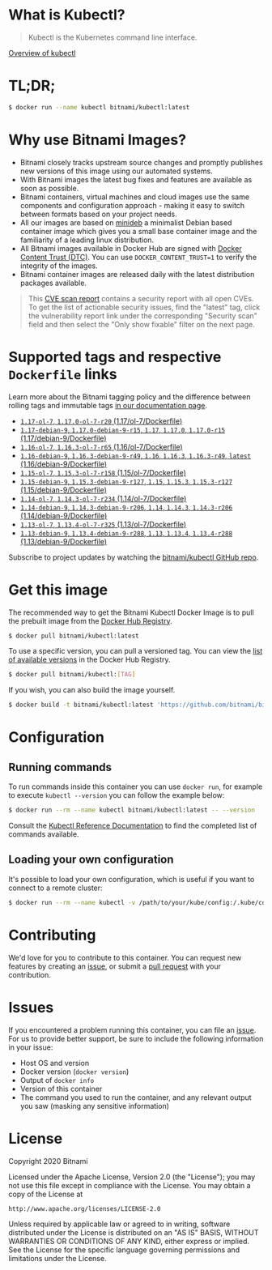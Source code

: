
# What is Kubectl?

> Kubectl is the Kubernetes command line interface.

[Overview of kubectl](https://kubernetes.io/docs/reference/kubectl/overview/)

# TL;DR;

```bash
$ docker run --name kubectl bitnami/kubectl:latest
```

# Why use Bitnami Images?

* Bitnami closely tracks upstream source changes and promptly publishes new versions of this image using our automated systems.
* With Bitnami images the latest bug fixes and features are available as soon as possible.
* Bitnami containers, virtual machines and cloud images use the same components and configuration approach - making it easy to switch between formats based on your project needs.
* All our images are based on [minideb](https://github.com/bitnami/minideb) a minimalist Debian based container image which gives you a small base container image and the familiarity of a leading linux distribution.
* All Bitnami images available in Docker Hub are signed with [Docker Content Trust (DTC)](https://docs.docker.com/engine/security/trust/content_trust/). You can use `DOCKER_CONTENT_TRUST=1` to verify the integrity of the images.
* Bitnami container images are released daily with the latest distribution packages available.


> This [CVE scan report](https://quay.io/repository/bitnami/kubectl?tab=tags) contains a security report with all open CVEs. To get the list of actionable security issues, find the "latest" tag, click the vulnerability report link under the corresponding "Security scan" field and then select the "Only show fixable" filter on the next page.

# Supported tags and respective `Dockerfile` links

Learn more about the Bitnami tagging policy and the difference between rolling tags and immutable tags [in our documentation page](https://docs.bitnami.com/containers/how-to/understand-rolling-tags-containers/).


* [`1.17-ol-7`, `1.17.0-ol-7-r20` (1.17/ol-7/Dockerfile)](https://github.com/bitnami/bitnami-docker-kubectl/blob/1.17.0-ol-7-r20/1.17/ol-7/Dockerfile)
* [`1.17-debian-9`, `1.17.0-debian-9-r15`, `1.17`, `1.17.0`, `1.17.0-r15` (1.17/debian-9/Dockerfile)](https://github.com/bitnami/bitnami-docker-kubectl/blob/1.17.0-debian-9-r15/1.17/debian-9/Dockerfile)
* [`1.16-ol-7`, `1.16.3-ol-7-r65` (1.16/ol-7/Dockerfile)](https://github.com/bitnami/bitnami-docker-kubectl/blob/1.16.3-ol-7-r65/1.16/ol-7/Dockerfile)
* [`1.16-debian-9`, `1.16.3-debian-9-r49`, `1.16`, `1.16.3`, `1.16.3-r49`, `latest` (1.16/debian-9/Dockerfile)](https://github.com/bitnami/bitnami-docker-kubectl/blob/1.16.3-debian-9-r49/1.16/debian-9/Dockerfile)
* [`1.15-ol-7`, `1.15.3-ol-7-r158` (1.15/ol-7/Dockerfile)](https://github.com/bitnami/bitnami-docker-kubectl/blob/1.15.3-ol-7-r158/1.15/ol-7/Dockerfile)
* [`1.15-debian-9`, `1.15.3-debian-9-r127`, `1.15`, `1.15.3`, `1.15.3-r127` (1.15/debian-9/Dockerfile)](https://github.com/bitnami/bitnami-docker-kubectl/blob/1.15.3-debian-9-r127/1.15/debian-9/Dockerfile)
* [`1.14-ol-7`, `1.14.3-ol-7-r234` (1.14/ol-7/Dockerfile)](https://github.com/bitnami/bitnami-docker-kubectl/blob/1.14.3-ol-7-r234/1.14/ol-7/Dockerfile)
* [`1.14-debian-9`, `1.14.3-debian-9-r206`, `1.14`, `1.14.3`, `1.14.3-r206` (1.14/debian-9/Dockerfile)](https://github.com/bitnami/bitnami-docker-kubectl/blob/1.14.3-debian-9-r206/1.14/debian-9/Dockerfile)
* [`1.13-ol-7`, `1.13.4-ol-7-r325` (1.13/ol-7/Dockerfile)](https://github.com/bitnami/bitnami-docker-kubectl/blob/1.13.4-ol-7-r325/1.13/ol-7/Dockerfile)
* [`1.13-debian-9`, `1.13.4-debian-9-r288`, `1.13`, `1.13.4`, `1.13.4-r288` (1.13/debian-9/Dockerfile)](https://github.com/bitnami/bitnami-docker-kubectl/blob/1.13.4-debian-9-r288/1.13/debian-9/Dockerfile)

Subscribe to project updates by watching the [bitnami/kubectl GitHub repo](https://github.com/bitnami/bitnami-docker-kubectl).

# Get this image

The recommended way to get the Bitnami Kubectl Docker Image is to pull the prebuilt image from the [Docker Hub Registry](https://hub.docker.com/r/bitnami/kubectl).

```bash
$ docker pull bitnami/kubectl:latest
```

To use a specific version, you can pull a versioned tag. You can view the [list of available versions](https://hub.docker.com/r/bitnami/kubectl/tags/) in the Docker Hub Registry.

```bash
$ docker pull bitnami/kubectl:[TAG]
```

If you wish, you can also build the image yourself.

```bash
$ docker build -t bitnami/kubectl:latest 'https://github.com/bitnami/bitnami-docker-kubectl.git#master:1.16/debian-9'
```

# Configuration

## Running commands

To run commands inside this container you can use `docker run`, for example to execute `kubectl --version` you can follow the example below:

```bash
$ docker run --rm --name kubectl bitnami/kubectl:latest -- --version
```

Consult the [Kubectl Reference Documentation](https://kubernetes.io/docs/reference/generated/kubectl/kubectl-commands) to find the completed list of commands available.

## Loading your own configuration

It's possible to load your own configuration, which is useful if you want to connect to a remote cluster:

```bash
$ docker run --rm --name kubectl -v /path/to/your/kube/config:/.kube/config bitnami/kubectl:latest
```

# Contributing

We'd love for you to contribute to this container. You can request new features by creating an [issue](https://github.com/bitnami/bitnami-docker-kubectl/issues), or submit a [pull request](https://github.com/bitnami/bitnami-docker-kubectl/pulls) with your contribution.

# Issues

If you encountered a problem running this container, you can file an [issue](https://github.com/bitnami/bitnami-docker-kubectl/issues). For us to provide better support, be sure to include the following information in your issue:

- Host OS and version
- Docker version (`docker version`)
- Output of `docker info`
- Version of this container
- The command you used to run the container, and any relevant output you saw (masking any sensitive information)

# License

Copyright 2020 Bitnami

Licensed under the Apache License, Version 2.0 (the "License");
you may not use this file except in compliance with the License.
You may obtain a copy of the License at

    http://www.apache.org/licenses/LICENSE-2.0

Unless required by applicable law or agreed to in writing, software
distributed under the License is distributed on an "AS IS" BASIS,
WITHOUT WARRANTIES OR CONDITIONS OF ANY KIND, either express or implied.
See the License for the specific language governing permissions and
limitations under the License.
